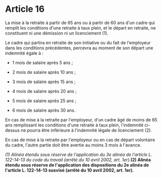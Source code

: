 # Article 16

La mise à la retraite à partir de 65 ans ou à partir de 60 ans d'un cadre qui remplit les conditions d'une retraite à taux plein, et le départ en retraite, ne constituent ni une démission ni un licenciement (1).

Le cadre qui partira en retraite de son initiative ou du fait de l'employeur dans les conditions précédentes, percevra au moment de son départ une indemnité égale à :

- 1 mois de salaire après 5 ans ;

- 2 mois de salaire après 10 ans ;

- 3 mois de salaire après 15 ans ;

- 4 mois de salaire après 20 ans ;

- 5 mois de salaire après 25 ans ;

- 6 mois de salaire après 30 ans.

En cas de mise à la retraite par l'employeur, d'un cadre âgé de moins de 65 ans remplissant les conditions d'une retraite à taux plein, l'indemnité ci-dessus ne pourra être inférieure à l'indemnité légale de licenciement (2).

En cas de mise à la retraite par l'employeur ou en cas de départ volontaire du cadre, l'autre partie doit être avertie au moins 3 mois à l'avance.

*(1) Alinéa étendu sous réserve de l'application du 3e alinéa de l'article L. 122-14-13 du code du travail (arrêté du 10 avril 2002, art. 1er).***(2) Alinéa étendu sous réserve de l'application des dispositions du 2e alinéa de l'article L. 122-14-13 susvisé (arrêté du 10 avril 2002, art. 1er).**